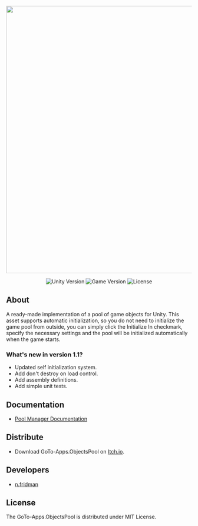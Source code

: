 <p align="center">
      <img src="https://i.ibb.co/stqKBHb/Git-Hub-Logo.png" width="726">
</p>

<p align="center">
   <img src="https://img.shields.io/badge/Engine-Unity%202020.3.4.f1-blueviolet" alt="Unity Version">
   <img src="https://img.shields.io/badge/Version-v1.1%20(Alpha)-blue" alt="Game Version">
   <img src="https://img.shields.io/badge/License-MIT-success" alt="License">
</p>

## About

A ready-made implementation of a pool of game objects for Unity. This asset supports automatic initialization, so you do not need to initialize the game pool from outside, you can simply click the Initialize In checkmark, specify the necessary settings and the pool will be initialized automatically when the game starts.

### What's new in version 1.1?

- Updated self initialization system.
- Add don't destroy on load control.
- Add assembly definitions.
- Add simple unit tests.

## Documentation

- [Pool Manager Documentation](https://drive.google.com/drive/folders/1iJ_zN-gw_4wG1jbkJX5_uQkl_hq4OzZB?usp=sharing)

## Distribute

- Download GoTo-Apps.ObjectsPool on [Itch.io](https://nfridman.itch.io/unity-pool-manager).


## Developers

- [n.fridman](https://github.com/n-fridman)

## License

The GoTo-Apps.ObjectsPool is distributed under MIT License.
